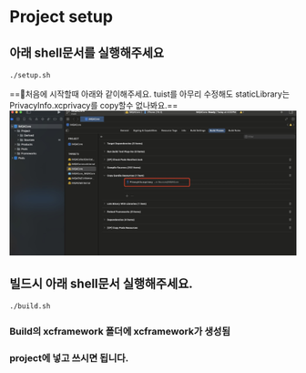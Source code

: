 # Project setup
## 아래 shell문서를 실행해주세요
```sh
./setup.sh
```

==🔴처음에 시작할때 아래와 같이해주세요. tuist를 아무리 수정해도 staticLibrary는 PrivacyInfo.xcprivacy를 copy할수 없나봐요.==
![](warning.jpg)
## 빌드시 아래 shell문서 실행해주세요. 
```sh
./build.sh
```
### Build의 xcframework 폴더에 xcframework가 생성됨

### project에 넣고 쓰시면 됩니다. 

